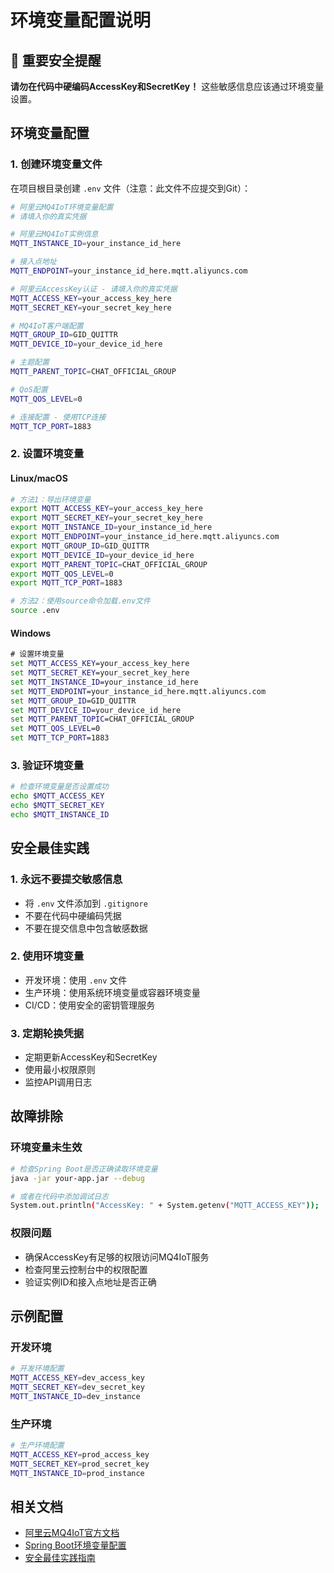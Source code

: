 # 环境变量配置说明

## 🚨 重要安全提醒

**请勿在代码中硬编码AccessKey和SecretKey！** 这些敏感信息应该通过环境变量设置。

## 环境变量配置

### 1. 创建环境变量文件

在项目根目录创建 `.env` 文件（注意：此文件不应提交到Git）：

```bash
# 阿里云MQ4IoT环境变量配置
# 请填入你的真实凭据

# 阿里云MQ4IoT实例信息
MQTT_INSTANCE_ID=your_instance_id_here

# 接入点地址
MQTT_ENDPOINT=your_instance_id_here.mqtt.aliyuncs.com

# 阿里云AccessKey认证 - 请填入你的真实凭据
MQTT_ACCESS_KEY=your_access_key_here
MQTT_SECRET_KEY=your_secret_key_here

# MQ4IoT客户端配置
MQTT_GROUP_ID=GID_QUITTR
MQTT_DEVICE_ID=your_device_id_here

# 主题配置
MQTT_PARENT_TOPIC=CHAT_OFFICIAL_GROUP

# QoS配置
MQTT_QOS_LEVEL=0

# 连接配置 - 使用TCP连接
MQTT_TCP_PORT=1883
```

### 2. 设置环境变量

#### Linux/macOS
```bash
# 方法1：导出环境变量
export MQTT_ACCESS_KEY=your_access_key_here
export MQTT_SECRET_KEY=your_secret_key_here
export MQTT_INSTANCE_ID=your_instance_id_here
export MQTT_ENDPOINT=your_instance_id_here.mqtt.aliyuncs.com
export MQTT_GROUP_ID=GID_QUITTR
export MQTT_DEVICE_ID=your_device_id_here
export MQTT_PARENT_TOPIC=CHAT_OFFICIAL_GROUP
export MQTT_QOS_LEVEL=0
export MQTT_TCP_PORT=1883

# 方法2：使用source命令加载.env文件
source .env
```

#### Windows
```cmd
# 设置环境变量
set MQTT_ACCESS_KEY=your_access_key_here
set MQTT_SECRET_KEY=your_secret_key_here
set MQTT_INSTANCE_ID=your_instance_id_here
set MQTT_ENDPOINT=your_instance_id_here.mqtt.aliyuncs.com
set MQTT_GROUP_ID=GID_QUITTR
set MQTT_DEVICE_ID=your_device_id_here
set MQTT_PARENT_TOPIC=CHAT_OFFICIAL_GROUP
set MQTT_QOS_LEVEL=0
set MQTT_TCP_PORT=1883
```

### 3. 验证环境变量

```bash
# 检查环境变量是否设置成功
echo $MQTT_ACCESS_KEY
echo $MQTT_SECRET_KEY
echo $MQTT_INSTANCE_ID
```

## 安全最佳实践

### 1. 永远不要提交敏感信息
- 将 `.env` 文件添加到 `.gitignore`
- 不要在代码中硬编码凭据
- 不要在提交信息中包含敏感数据

### 2. 使用环境变量
- 开发环境：使用 `.env` 文件
- 生产环境：使用系统环境变量或容器环境变量
- CI/CD：使用安全的密钥管理服务

### 3. 定期轮换凭据
- 定期更新AccessKey和SecretKey
- 使用最小权限原则
- 监控API调用日志

## 故障排除

### 环境变量未生效
```bash
# 检查Spring Boot是否正确读取环境变量
java -jar your-app.jar --debug

# 或者在代码中添加调试日志
System.out.println("AccessKey: " + System.getenv("MQTT_ACCESS_KEY"));
```

### 权限问题
- 确保AccessKey有足够的权限访问MQ4IoT服务
- 检查阿里云控制台中的权限配置
- 验证实例ID和接入点地址是否正确

## 示例配置

### 开发环境
```bash
# 开发环境配置
MQTT_ACCESS_KEY=dev_access_key
MQTT_SECRET_KEY=dev_secret_key
MQTT_INSTANCE_ID=dev_instance
```

### 生产环境
```bash
# 生产环境配置
MQTT_ACCESS_KEY=prod_access_key
MQTT_SECRET_KEY=prod_secret_key
MQTT_INSTANCE_ID=prod_instance
```

## 相关文档

- [阿里云MQ4IoT官方文档](https://help.aliyun.com/product/164145.html)
- [Spring Boot环境变量配置](https://docs.spring.io/spring-boot/docs/current/reference/html/spring-boot-features.html#boot-features-external-config)
- [安全最佳实践指南](https://help.aliyun.com/document_detail/102600.html)
